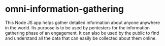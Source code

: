 # omni-information-gathering
This Node JS app helps gather detailed information about anyone anywhere in the world. Its purpose is to be used by pentesters for the information gathering phase of an engagement. It can also be used by the public to find and understand all the data that can easily be collected about them online.
